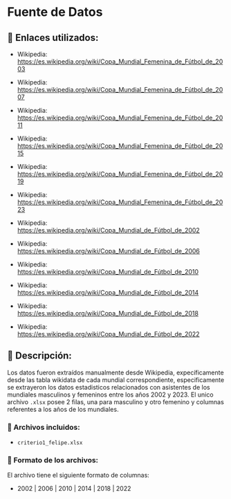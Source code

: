 # Fuente de Datos

## 🔗 Enlaces utilizados:
- Wikipedia: https://es.wikipedia.org/wiki/Copa_Mundial_Femenina_de_Fútbol_de_2003
- Wikipedia: https://es.wikipedia.org/wiki/Copa_Mundial_Femenina_de_Fútbol_de_2007
- Wikipedia: https://es.wikipedia.org/wiki/Copa_Mundial_Femenina_de_Fútbol_de_2011
- Wikipedia: https://es.wikipedia.org/wiki/Copa_Mundial_Femenina_de_Fútbol_de_2015
- Wikipedia: https://es.wikipedia.org/wiki/Copa_Mundial_Femenina_de_Fútbol_de_2019
- Wikipedia: https://es.wikipedia.org/wiki/Copa_Mundial_Femenina_de_Fútbol_de_2023

- Wikipedia: https://es.wikipedia.org/wiki/Copa_Mundial_de_Fútbol_de_2002
- Wikipedia: https://es.wikipedia.org/wiki/Copa_Mundial_de_Fútbol_de_2006
- Wikipedia: https://es.wikipedia.org/wiki/Copa_Mundial_de_Fútbol_de_2010
- Wikipedia: https://es.wikipedia.org/wiki/Copa_Mundial_de_Fútbol_de_2014
- Wikipedia: https://es.wikipedia.org/wiki/Copa_Mundial_de_Fútbol_de_2018
- Wikipedia: https://es.wikipedia.org/wiki/Copa_Mundial_de_Fútbol_de_2022

## 📌 Descripción:
Los datos fueron extraídos manualmente desde Wikipedia, expecíficamente desde las tabla wikidata de cada mundial correspondiente, especificamente se extrayeron los datos estadisticos relacionados con asistentes de los mundiales masculinos y femeninos entre los años 2002 y 2023. El unico archivo `.xlsx` posee 2 filas, una para masculino y otro femenino y columnas referentes a los años de los mundiales.

### 📁 Archivos incluidos:
- `criterio1_felipe.xlsx`

### 📄 Formato de los archivos:
El archivo tiene el siguiente formato de columnas:<br>
- 2002 | 2006 | 2010 | 2014 | 2018 | 2022